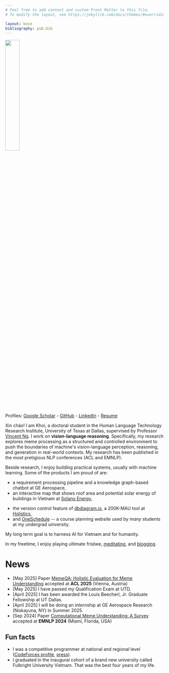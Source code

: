 ```yaml
---
# Feel free to add content and custom Front Matter to this file.
# To modify the layout, see https://jekyllrb.com/docs/themes/#overriding-theme-defaults

layout: base
bibliography: pub.bib
---
```


<img src='assets/ava-shirt.JPG' width="30%">

Profiles: [Google Scholar](https://scholar.google.com/citations?user=-oyrpkoAAAAJ&hl=en) - [GitHub](https://github.com/npnkhoi) - [LinkedIn](https://www.linkedin.com/in/npnkhoi/) - [Resume](assets/Khoi%20Nguyen%20-%20Resume.pdf)

Xin chào! I am Khoi, a doctoral student in the Human Language Technology Research Institute, University of Texas at Dallas, supervised by Professor [Vincent Ng](https://www.hlt.utdallas.edu/~vince/). I work on **vision-language reasoning**. Specifically, my research explores meme processing as a structured and controlled environment to push the boundaries of machine's vision-language perception, reasoning, and generation in real-world contexts. My research has been published in the most pretigious NLP conferences (ACL and EMNLP).

<!--In the past, I worked with [Raghuram Ramanujan](https://www.davidson.edu/people/raghu-ramanujan) on Monte Carlo Tree Search.-->
Beside research, I enjoy building practical systems, usually with machine learning. Some of the products I am proud of are:
- a requirement processing pipeline and a knowledge graph-based chatbot at GE Aerospace,
- an interactive map that shows roof area and potential solar energy of buildings in Vietnam at [Solano Energy](https://solano.energy/),
<!-- - a symbolic regressor package to learn greenhouse control rules at [Koidra Tech](https://www.koidra.ai/), -->
<!--- - methods to classify financial text messages by categories at [National University of Singapore](https://ims.nus.edu.sg/events/rips2022/), --->
- the version control feature of [dbdiagram.io](https://dbdiagram.io/home), a 200K-MAU tool at [Holistics](https://www.holistics.io/),
- and [OneSchedule](https://npnkhoi.github.io/oneschedule/) -- a course planning website used by *many* students at my undergrad university.

My long term goal is to harness AI for Vietnam and for humanity.

In my freetime, I enjoy playing ultimate frisbee, [meditating](https://dallasmeditationcenter.com/), and [blogging](https://npnkhoi.github.io/blog).

# News
- [May 2025] Paper [MemeQA: Holistic Evaluation for Meme Understanding](https://aclanthology.org/2025.acl-long.927/) accepted at **ACL 2025** (Vienna, Austria)
- [May 2025] I have passed my Qualification Exam at UTD.
- [April 2025] I has been awarded the Louis Beecherl, Jr. Graduate Fellowship at UT Dallas.
- [April 2025] I will be doing an internship at GE Aerospace Research (Niskayuna, NY) in Summer 2025.
- [Sep 2024] Paper [Computational Meme Understanding: A Survey](https://aclanthology.org/2024.emnlp-main.1184/) accepted at **EMNLP 2024** (Miami, Florida, USA)
<!-- - [Feb 2024] Paper [Lookahead Pathology in Monte-Carlo Tree Search](https://ojs.aaai.org/index.php/ICAPS/article/view/31501) accepted at **ICAPS 2024** (Banff, Calgary, Canada) -->
<!-- - [Aug 2023] I have arrived in Dallas, Texas for graduate study. -->
<!-- - [Mar 2023] Our paper, [A Framework to Develop Automatic Speech Recognition for Low Resource Languages](https://dl.acm.org/doi/10.1145/3545947.3573271), won the Third Prize of the ACM Student Research Competition at SIGCSE TS 2023! -->

## Fun facts
- I was a competitive programmer at national and regional level ([CodeForces profile](https://codeforces.com/profile/pazabol), [press](https://fulbright.edu.vn/fulbright-students-win-bronze-medal-at-icpc-asia-can-tho-regional-contest/)). 
- I graduated in the inaugural cohort of a brand new university called Fulbright University Vietnam. That was the best four years of my life.

<!-- # Selected Publications
- **Khoi P. N. Nguyen**, Vincent Ng. 'Computational Meme Understanding: A Survey', EMNLP 2024 (to appear).
- Jeongsik Park, **Khoi P. N. Nguyen**, Terrence Li, Suyesh Shrestha, Megan Kim Vu, Jerry Yining Wang, and Vincent Ng. MemeIntent: Benchmarking Intent Description Generation for Memes. SIGDIAL 2024. 
- **K. P. N. Nguyen** and R. Ramanujan, ‘Lookahead Pathology in Monte-Carlo Tree Search’, **ICAPS 2024**. -->
<!-- - N. Alemu, C. Hua, P. H. Le, **K. P. N. Nguyen**, M. Ali, and N. Veilleux, ‘A Framework to Develop Automatic Speech Recognition for Low Resource Languages’, **SIGCSE 2023 (Student Research Competition)**. -->

<!-- - Other press: [[1]](https://fulbright.edu.vn/fulbright-grants-first-awards-for-series-of-community-minded-projects/), [[2]](https://baokhanhhoa.vn/xa-hoi/giao-duc/201505/rieng-uoc-mo-chung-dam-me-2387073/) -->



